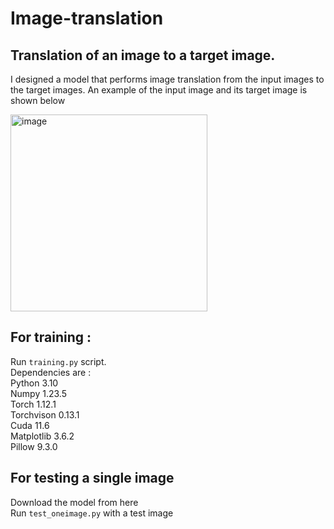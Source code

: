 # Image-translation
## Translation of an image to a target image.


I designed a model that performs image translation from the input images to the target images. An example of the input image and its target image is shown below

<img width="315" alt="image" src="https://user-images.githubusercontent.com/31028574/205399535-8c5e6e2e-a315-4d8d-a384-1c3038b1921b.png">

## For training : 
Run  ``` training.py ``` script. <br /> 
Dependencies are : <br />
Python 3.10 <br />
Numpy 1.23.5 <br />
Torch 1.12.1 <br />
Torchvison 0.13.1 <br />
Cuda 11.6 <br />
Matplotlib 3.6.2 <br />
Pillow 9.3.0 <br />

## For testing a single image 
Download the model from here <br />
Run  ``` test_oneimage.py ``` with a test image




